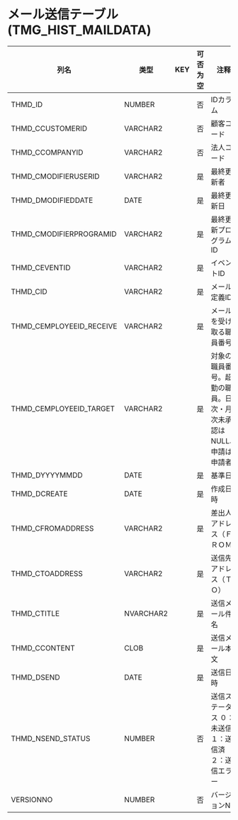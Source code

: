 # メール送信テーブル(TMG_HIST_MAILDATA)
| 列名   | 类型   | KEY  | 可否为空 | 注释   |
| ---- | ---- | ---- | ---- | ---- |
|THMD_ID|NUMBER||否|IDカラム|
|THMD_CCUSTOMERID|VARCHAR2||否|顧客コード|
|THMD_CCOMPANYID|VARCHAR2||否|法人コード|
|THMD_CMODIFIERUSERID|VARCHAR2||是|最終更新者|
|THMD_DMODIFIEDDATE|DATE||是|最終更新日|
|THMD_CMODIFIERPROGRAMID|VARCHAR2||是|最終更新プログラムID|
|THMD_CEVENTID|VARCHAR2||是|イベントID|
|THMD_CID|VARCHAR2||是|メール定義ID|
|THMD_CEMPLOYEEID_RECEIVE|VARCHAR2||是|メールを受け取る職員番号|
|THMD_CEMPLOYEEID_TARGET|VARCHAR2||是|対象の職員番号。超勤の職員。日次・月次未承認はNULL、申請は申請者|
|THMD_DYYYYMMDD|DATE||是|基準日|
|THMD_DCREATE|DATE||是|作成日時|
|THMD_CFROMADDRESS|VARCHAR2||是|差出人アドレス（ＦＲＯＭ）|
|THMD_CTOADDRESS|VARCHAR2||是|送信先アドレス（ＴＯ）|
|THMD_CTITLE|NVARCHAR2||是|送信メール件名|
|THMD_CCONTENT|CLOB||是|送信メール本文|
|THMD_DSEND|DATE||是|送信日時|
|THMD_NSEND_STATUS|NUMBER||否|送信ステータス ０：未送信　１：送信済　２：送信エラー|
|VERSIONNO|NUMBER||否|バージョンNo|
